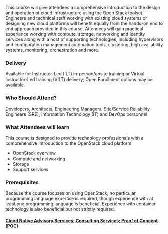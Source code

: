 <!-- OpenStack Foundation -->

This course will give attendees a comprehensive introduction to the design and operation of cloud infrastructure using the Open Stack toolset. Engineers and technical staff working with existing cloud systems or designing new cloud platforms will benefit equally from the hands-on end to end approach provided in this course. Attendees will gain practical experience working with compute, storage, networking and identity services along with a host of supporting technologies, including hypervisors and configuration management automation tools, clustering, high availability systems, monitoring, orchestration and more.


### Delivery

Available for Instructor-Led (ILT) in-person/onsite training or Virtual Instructor-Led training (VILT) delivery; Open Enrollment options may be available.


### Who Should Attend?

Developers, Architects, Engineering Managers, Site/Service Reliability Engineers (SRE), Information Technology (IT) and DevOps personnel


### What Attendees will learn

This course is designed to provide technology professionals with a comprehensive introduction to the OpenStack cloud
platform.

- OpenStack overview
- Compute and networking
- Storage
- Support services

### Prerequisites

Because the course focuses on using OpenStack, no particular programming language expertise is required, though experience
with at least one programming language is beneficial. Experience with container technology is also beneficial but not
strictly required. 


#### [Cloud Native Advisory Services; Consulting Services; Proof of Concept (POC)](https://rx-m.com/cloud-native-consulting/)
